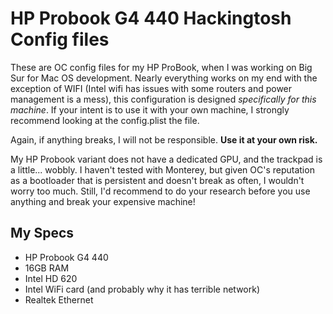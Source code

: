 
# HP Probook G4 440 Hackingtosh Config files

These are OC config files for my HP ProBook, when I was working on Big Sur for Mac OS development. Nearly everything works on my end with the exception of WIFI (Intel wifi has issues with some routers and power management is a mess), this configuration is designed *specifically for this machine*. If your intent is to use it with your own machine, I strongly recommend looking at the config.plist  the file.

Again, if anything breaks, I will not be responsible. **Use it at your own risk.**

My HP Probook variant does not have a dedicated GPU, and the trackpad is a little... wobbly. I haven't tested with Monterey, but given OC's reputation as a bootloader that is persistent and doesn't break as often, I wouldn't worry too much. Still, I'd recommend to do your research before you use anything and break your expensive machine!


## My Specs
- HP Probook G4 440
- 16GB RAM
- Intel HD 620
- Intel WiFi card (and probably why it has terrible network)
- Realtek Ethernet
